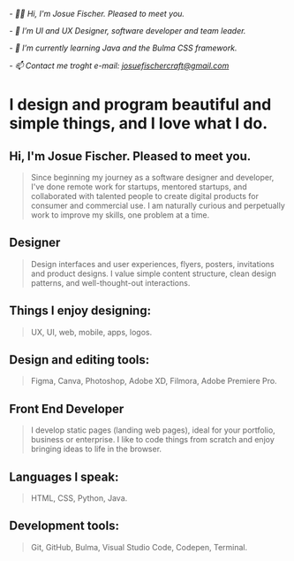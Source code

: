 *- 👋🏻 Hi, I'm Josue Fischer. Pleased to meet you.*

*- 👀 I’m UI and UX Designer, software developer and team leader.*

*- 🌱 I’m currently learning Java and the Bulma CSS framework.*

*- 📫 Contact me troght e-mail: josuefischercraft@gmail.com*

# I design and program beautiful and simple things, and I love what I do.

## Hi, I'm Josue Fischer. Pleased to meet you.

> Since beginning my journey as a software designer and developer, I've done remote work for startups, mentored startups, and collaborated with talented people to create digital products for consumer and commercial use. I am naturally curious and perpetually work to improve my skills, one problem at a time.

## Designer
> Design interfaces and user experiences, flyers, posters, invitations and product designs. I value simple content structure, clean design patterns, and well-thought-out interactions.

## Things I enjoy designing:
> UX, UI, web, mobile, apps, logos.

## Design and editing tools:
> Figma, Canva, Photoshop, Adobe XD, Filmora, Adobe Premiere Pro.

## Front End Developer
> I develop static pages (landing web pages), ideal for your portfolio, business or enterprise. I like to code things from scratch and enjoy bringing ideas to life in the browser.

## Languages I speak:
> HTML, CSS, Python, Java.

## Development tools:
> Git, GitHub, Bulma, Visual Studio Code, Codepen, Terminal.
